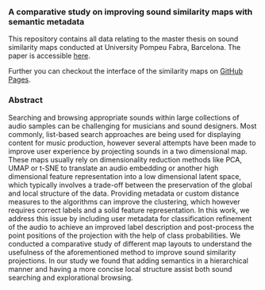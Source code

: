 ### A comparative study on improving sound similarity maps with semantic metadata

This repository contains all data relating to the master thesis on sound similarity maps conducted at University Pompeu Fabra, Barcelona.
The paper is accessible [here]([www.google.com](https://zenodo.org/record/7116193#.YzL98uxByEs)).

Further you can checkout the interface of the similarity maps on [GitHub Pages](https://lennartnicolas.github.io/smc-master-thesis/).

### Abstract

Searching and browsing appropriate sounds within large collections of audio samples
can be challenging for musicians and sound designers. Most commonly, list-based
search approaches are being used for displaying content for music production, however
several attempts have been made to improve user experience by projecting
sounds in a two dimensional map. These maps usually rely on dimensionality reduction
methods like PCA, UMAP or t-SNE to translate an audio embedding or
another high dimensional feature representation into a low dimensional latent space,
which typically involves a trade-off between the preservation of the global and local
structure of the data. Providing metadata or custom distance measures to the
algorithms can improve the clustering, which however requires correct labels and a
solid feature representation. In this work, we address this issue by including user
metadata for classification refinement of the audio to achieve an improved label
description and post-process the point positions of the projection with the help of
class probabilities. We conducted a comparative study of different map layouts to
understand the usefulness of the aforementioned method to improve sound similarity
projections. In our study we found that adding semantics in a hierarchical
manner and having a more concise local structure assist both sound searching and
explorational browsing.

